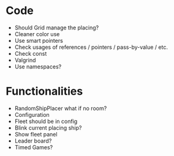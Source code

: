 
# Code

- Should Grid manage the placing?
- Cleaner color use
- Use smart pointers
- Check usages of references / pointers / pass-by-value / etc.
- Check const
- Valgrind
- Use namespaces?

# Functionalities

- RandomShipPlacer  what if no room? 
- Configuration
- Fleet should be in config
- Blink current placing ship?
- Show fleet panel
- Leader board?
- Timed Games?
